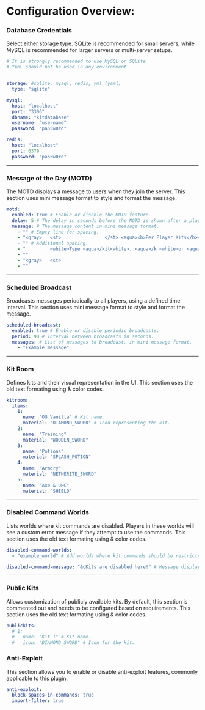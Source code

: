 # Configuration Overview:

### **Database Credentials**

Select either storage type. SQLite is recommended for small servers, while MySQL is recommended for larger servers or multi-server setups.

```yaml
# It is strongly recommended to use MySQL or SQLite
# YAML should not be used in any environment


storage: #sqlite, mysql, redis, yml (yaml)
  type: "sqlite"

mysql:
  host: "localhost"
  port: "3306"
  dbname: "kitdatabase"
  username: "username"
  password: "pa55w0rd"

redis:
  host: "localhost"
  port: 6379
  password: "pa55w0rd"
```

---

### **Message of the Day (MOTD)**

The MOTD displays a message to users when they join the server. This section uses mini message format to style and format the message.

```yaml
motd:
  enabled: true # Enable or disable the MOTD feature.
  delay: 5 # The delay in seconds before the MOTD is shown after a player joins.
  message: # The message content in mini message format.
    - "" # Empty line for spacing.
    - "<gray>   <st>                </st> <aqua><b>Per Player Kits</b><gray> <st>                </st>"
    - "" # Additional spacing.
    - "         <white>Type <aqua>/kit<white>, <aqua>/k <white>or <aqua>/pk<white> to get started!"
    - ""
    - "<gray>   <st>                                                         "
    - ""
```

---

### **Scheduled Broadcast**

Broadcasts messages periodically to all players, using a defined time interval. This section uses mini message format to style and format the message.

```yaml
scheduled-broadcast:
  enabled: true # Enable or disable periodic broadcasts.
  period: 90 # Interval between broadcasts in seconds.
  messages: # List of messages to broadcast, in mini message format.
    - "Example message"
```

---

### **Kit Room**

Defines kits and their visual representation in the UI. This section uses the old text formating using & color codes.

```yaml
kitroom:
  items:
    1:
      name: "OG Vanilla" # Kit name.
      material: "DIAMOND_SWORD" # Icon representing the kit.
    2:
      name: "Training"
      material: "WOODEN_SWORD"
    3:
      name: "Potions"
      material: "SPLASH_POTION"
    4:
      name: "Armory"
      material: "NETHERITE_SWORD"
    5:
      name: "Axe & UHC"
      material: "SHIELD"
```

---

### **Disabled Command Worlds**

Lists worlds where kit commands are disabled. Players in these worlds will see a custom error message if they attempt to use the commands. This section uses the old text formating using & color codes.

```yaml
disabled-command-worlds:
  - "example_world" # Add worlds where kit commands should be restricted.

disabled-command-message: "&cKits are disabled here!" # Message displayed to players in disabled worlds.
```

---

### **Public Kits**

Allows customization of publicly available kits. By default, this section is commented out and needs to be configured based on requirements. This section uses the old text formating using & color codes.

```yaml
publickits:
  # 1:
  #   name: "Kit 1" # Kit name.
  #   icon: "DIAMOND_SWORD" # Icon for the kit.
```


### **Anti-Exploit**

This section allows you to enable or disable anti-exploit features, commonly applicable to this plugin.

```yaml
anti-exploit:
  block-spaces-in-commands: true
  import-filter: true
```